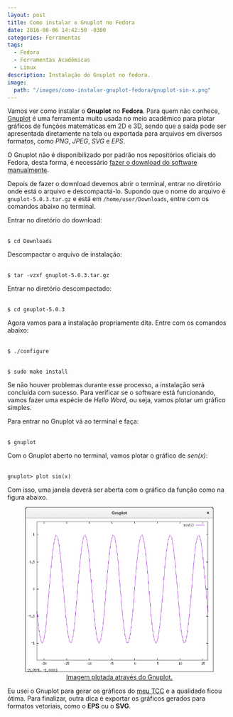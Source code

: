 ```yaml
---
layout: post
title: Como instalar o Gnuplot no Fedora
date: 2016-08-06 14:42:50 -0300
categories: Ferramentas
tags:
  - Fedora
  - Ferramentas Acadêmicas
  - Linux
description: Instalação do Gnuplot no fedora.
image:
  path: "/images/como-instalar-gnuplot-fedora/gnuplot-sin-x.png"
---
```


Vamos ver como instalar o **Gnuplot** no **Fedora**. Para quem não conhece, [Gnuplot](http://www.gnuplot.info/) é uma ferramenta muito usada no meio acadêmico para plotar gráficos de funções matemáticas em 2D e 3D, sendo que a saída pode ser apresentada diretamente na tela ou exportada para arquivos em diversos formatos, como *PNG*, *JPEG*, *SVG* e *EPS*.

O Gnuplot não é disponibilizado por padrão nos repositórios oficiais do Fedora, desta forma, é necessário [fazer o download do software manualmente](https://sourceforge.net/projects/gnuplot/files/gnuplot/).

Depois de fazer o download devemos abrir o terminal, entrar no diretório onde está o arquivo e descompactá-lo. Supondo que o nome do arquivo é ```gnuplot-5.0.3.tar.gz``` e está em ```/home/user/Downloads```, entre com os comandos abaixo no terminal.

Entrar no diretório do download:

<pre><code class="shell terminal">
$ cd Downloads
</code></pre>

<p>Descompactar o arquivo de instalação:</p>

<pre><code class="shell terminal">
$ tar -vzxf gnuplot-5.0.3.tar.gz
</code></pre>

<p>Entrar no diretório descompactado:</p>

<pre><code class="shell terminal">
$ cd gnuplot-5.0.3
</code></pre>

Agora vamos para a instalação propriamente dita. Entre com os comandos abaixo:

<pre><code class="shell terminal">
$ ./configure
</code></pre>

<pre><code class="shell terminal">
$ sudo make install
</code></pre>

Se não houver problemas durante esse processo, a instalação será concluída com sucesso. Para verificar se o software está funcionando, vamos fazer uma espécie de *Hello Word*, ou seja, vamos plotar um gráfico simples.

Para entrar no Gnuplot vá ao terminal e faça:

<pre><code class="shell terminal">
$ gnuplot
</code></pre>

Com o Gnuplot aberto no terminal, vamos plotar o gráfico de *sen(x)*:

<pre><code class="shell terminal">
gnuplot> plot sin(x)
</code></pre>

Com isso, uma janela deverá ser aberta com o gráfico da função como na figura abaixo.

<div style="text-align: center"><a href="/images/como-instalar-gnuplot-fedora/gnuplot-sin-x.png" target="_blank"><figure><img src="/images/como-instalar-gnuplot-fedora/gnuplot-sin-x.png" style="max-width: 100%" alt="Imagem plotada através do Gnuplot" title="Imagem plotada através do Gnuplot" /><figcaption class="text-center">Imagem plotada através do Gnuplot.</figcaption></figure></a>
</div>

Eu usei o Gnuplot para gerar os gráficos do [meu TCC](http://www.slideshare.net/RamonSantos28/tcc-avaliao-de-dependabilidade-e-anlise-de-sensibilidade-de-uma-plataforma-como-servio-paas) e a qualidade ficou ótima. Para finalizar, outra dica é exportar os gráficos gerados para formatos vetoriais, como o **EPS** ou o **SVG**.
